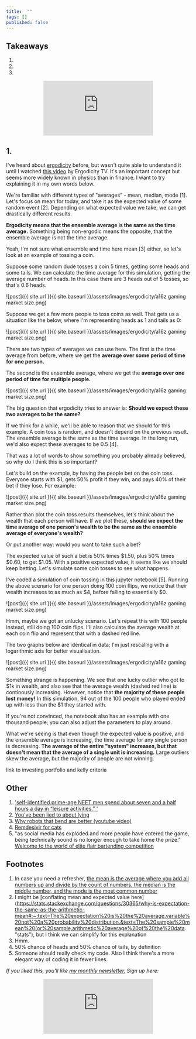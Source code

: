 ```yaml
---
title:  ""  
tags: []
published: false
---
```



## Takeaways

1.
2.
3.

<style>
      .iframe-container {
        overflow: hidden;        
        padding-top: 50%; <!-- Calculated from the aspect ration of the content (in case of 16:9 it is 9/16= 0.5625) -->
        position: relative;
      }
      .iframe-container iframe { 
         border: 0;
         height: 100%; <!-- Finally, width and height are set to 100% so the iframe takes up 100% of the containers space. -->
         left: 0;
         position: absolute;
         top: 0;
         width: 100%;
         display: block;
         margin: 0 auto; <!-- center image -->
      }
      <!-- 4x3 Aspect Ratio -->
      .iframe-container-4x3 {
        padding-top: 75%;
      }
</style> 

<div class="iframe-container-4x3">
  <p align="center"><iframe src="https://avoidboringpeople.substack.com/embed" frameborder="0" scrolling="no"> </iframe></p>
</div>

## 1.

I've heard about [ergodicity](https://en.wikipedia.org/wiki/Ergodic_process "wiki") before, but wasn't quite able to understand it until I watched [this video](https://www.youtube.com/watch?v=VCb2AMN87cg "youtube") by Ergodicity TV. It's an important concept but seems more widely known in physics than in finance. I want to try explaining it in my own words below.

We're familiar with different types of "averages" - mean, median, mode \[1\]. Let's focus on mean for today, and take it as the expected value of some random event \[2\]. Depending on what expected value we take, we can get drastically different results.

**Ergodicity means that the ensemble average is the same as the time average.** Something being non-ergodic means the opposite, that the ensemble average is not the time average.

Yeah, I'm not sure what ensemble and time here mean \[3\] either, so let's look at an example of tossing a coin.

Suppose some random dude tosses a coin 5 times, getting some heads and some tails. We can calculate the time average for this simulation, getting the average number of heads. In this case there are 3 heads out of 5 tosses, so that's 0.6 heads.

![post]({{ site.url }}{{ site.baseurl }}/assets/images/ergodicity/a16z gaming market size.png)

Suppose we get a few more people to toss coins as well. That gets us a situation like the below, where I'm representing heads as 1 and tails as 0:

![post]({{ site.url }}{{ site.baseurl }}/assets/images/ergodicity/a16z gaming market size.png)

There are two types of averages we can use here. The first is the time average from before, where we get the **average over some period of time for one person.**

The second is the ensemble average, where we get the **average over one period of time for multiple people.**

![post]({{ site.url }}{{ site.baseurl }}/assets/images/ergodicity/a16z gaming market size.png)

The big question that ergodicity tries to answer is: **Should we expect these two averages to be the same?**

If we think for a while, we'll be able to reason that we should for this example. A coin toss is random, and doesn't depend on the previous result. The ensemble average is the same as the time average. In the long run, we'd also expect these averages to be 0.5 \[4\].

That was a lot of words to show something you probably already believed, so why do I think this is so important?

Let's build on the example, by having the people bet on the coin toss. Everyone starts with $1, gets 50% profit if they win, and pays 40% of their bet if they lose. For example:

![post]({{ site.url }}{{ site.baseurl }}/assets/images/ergodicity/a16z gaming market size.png)

Rather than plot the coin toss results themselves, let's think about the wealth that each person will have. If we plot these, **should we expect the time average of one person's wealth to be the same as the ensemble average of everyone's wealth?**

Or put another way: would you want to take such a bet? 

The expected value of such a bet is 50% times $1.50, plus 50% times $0.60, to get $1.05. With a positive expected value, it seems like we should keep betting. Let's simulate some coin tosses to see what happens.

I've coded a simulation of coin tossing in this jupyter notebook \[5\]. Running the above scenario for one person doing 100 coin flips, we notice that their wealth increases to as much as $4, before falling to essentially $0.

![post]({{ site.url }}{{ site.baseurl }}/assets/images/ergodicity/a16z gaming market size.png)

Hmm, maybe we got an unlucky scenario. Let's repeat this with 100 people instead, still doing 100 coin flips. I'll also calculate the average wealth at each coin flip and represent that with a dashed red line. 

The two graphs below are identical in data; I'm just rescaling with a logarithmic axis for better visualisation.

![post]({{ site.url }}{{ site.baseurl }}/assets/images/ergodicity/a16z gaming market size.png)

Something strange is happening. We see that one lucky outlier who got to $1k in wealth, and also see that the average wealth (dashed red line) is continously increasing. However, notice that **the majority of these people lost money!** In this simulation, 94 out of the 100 people who played ended up with less than the $1 they started with.

If you're not convinced, the notebook also has an example with one thousand people; you can also adjust the parameters to play around.

What we're seeing is that even though the expected value is positive, and the ensemble average is increasing, the time average for any single person is 
decreasing. **The average of the entire "system" increases, but that doesn't mean that the average of a single unit is increasing.** Large outliers skew the average, but the majority of people are not winning.

link to investing portfolio and kelly criteria

## Other

1. ['self-identified prime-age NEET men spend about seven and a half hours a day in “leisure activities.” '](https://www.econlib.org/from-ubi-to-anomia/ "neet")
2. [You've been lied to about lying](https://www.theatlantic.com/science/archive/2021/03/how-to-spot-a-liar/618425/ "lie")
3. [Why robots that bend are better (youtube video)](https://www.youtube.com/watch?v=058hRtaCWC0 "youtube")
4. [Remdesivir for cats](https://www.theatlantic.com/science/archive/2020/05/remdesivir-cats/611341/ "remdesivir")
5. "as social media has exploded and more people have entered the game, being technically sound is no longer enough to take home the prize." [Welcome to the world of elite flair bartending competition](https://punchdrink.com/articles/welcome-to-world-of-elite-flair-bartending-competition/ "punch")

## Footnotes

1. In case you need a refresher, [the mean is the average where you add all numbers up and divide by the count of numbers, the median is the middle number, and the mode is the most common number](https://www.purplemath.com/modules/meanmode.htm "stats")
2. I might be [conflating mean and expected value here](https://stats.stackexchange.com/questions/30365/why-is-expectation-the-same-as-the-arithmetic-mean#:~:text=The%20expectation%20is%20the%20average,variable%20not%20a%20probability%20distribution.&text=The%20sample%20mean%20(or%20sample,arithmetic%20average%20of%20the%20data. "stats"), but I think we can simplify for this explanation
3. Hmm.
4. 50% chance of heads and 50% chance of tails, by definition
5. Someone should really check my code. Also I think there's a more elegant way of coding it in fewer lines.

*If you liked this, you'll like [my monthly newsletter.](https://avoidboringpeople.substack.com/ "ABP") Sign up here:*

<div class="iframe-container-4x3">
  <p align="center"><iframe src="https://avoidboringpeople.substack.com/embed" frameborder="0" scrolling="no"> </iframe></p>
</div>
